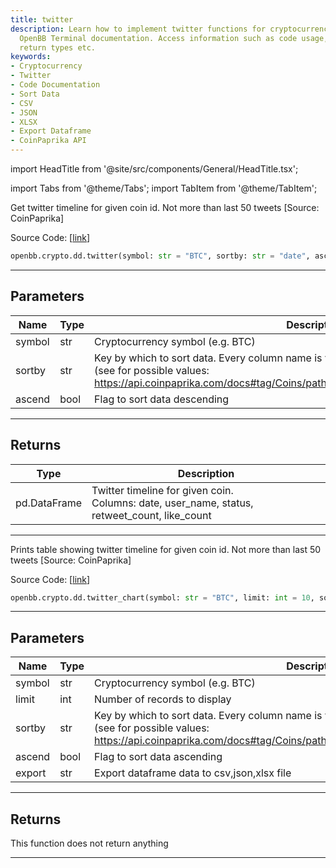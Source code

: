 ```yaml
---
title: twitter
description: Learn how to implement twitter functions for cryptocurrency through our
  OpenBB Terminal documentation. Access information such as code usage, parameters,
  return types etc.
keywords:
- Cryptocurrency
- Twitter
- Code Documentation
- Sort Data
- CSV
- JSON
- XLSX
- Export Dataframe
- CoinPaprika API
---
```


import HeadTitle from '@site/src/components/General/HeadTitle.tsx';

<HeadTitle title="crypto.dd.twitter - Reference | OpenBB SDK Docs" />

import Tabs from '@theme/Tabs';
import TabItem from '@theme/TabItem';

<Tabs>
<TabItem value="model" label="Model" default>

Get twitter timeline for given coin id. Not more than last 50 tweets [Source: CoinPaprika]

Source Code: [[link](https://github.com/OpenBB-finance/OpenBBTerminal/tree/main/openbb_terminal/cryptocurrency/due_diligence/coinpaprika_model.py#L23)]

```python wordwrap
openbb.crypto.dd.twitter(symbol: str = "BTC", sortby: str = "date", ascend: bool = True)
```

---

## Parameters

| Name | Type | Description | Default | Optional |
| ---- | ---- | ----------- | ------- | -------- |
| symbol | str | Cryptocurrency symbol (e.g. BTC) | BTC | True |
| sortby | str | Key by which to sort data. Every column name is valid<br/>(see for possible values:<br/>https://api.coinpaprika.com/docs#tag/Coins/paths/~1coins~1%7Bcoin_id%7D~1twitter/get). | date | True |
| ascend | bool | Flag to sort data descending | True | True |


---

## Returns

| Type | Description |
| ---- | ----------- |
| pd.DataFrame | Twitter timeline for given coin.<br/>Columns: date, user_name, status, retweet_count, like_count |
---



</TabItem>
<TabItem value="view" label="Chart">

Prints table showing twitter timeline for given coin id. Not more than last 50 tweets [Source: CoinPaprika]

Source Code: [[link](https://github.com/OpenBB-finance/OpenBBTerminal/tree/main/openbb_terminal/cryptocurrency/due_diligence/coinpaprika_view.py#L84)]

```python wordwrap
openbb.crypto.dd.twitter_chart(symbol: str = "BTC", limit: int = 10, sortby: str = "date", ascend: bool = True, export: str = "", sheet_name: Optional[str] = None)
```

---

## Parameters

| Name | Type | Description | Default | Optional |
| ---- | ---- | ----------- | ------- | -------- |
| symbol | str | Cryptocurrency symbol (e.g. BTC) | BTC | True |
| limit | int | Number of records to display | 10 | True |
| sortby | str | Key by which to sort data. Every column name is valid<br/>(see for possible values:<br/>https://api.coinpaprika.com/docs#tag/Coins/paths/~1coins~1%7Bcoin_id%7D~1twitter/get). | date | True |
| ascend | bool | Flag to sort data ascending | True | True |
| export | str | Export dataframe data to csv,json,xlsx file |  | True |


---

## Returns

This function does not return anything

---



</TabItem>
</Tabs>